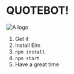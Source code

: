 # QUOTEBOT!

![A logo](https://cloud.githubusercontent.com/assets/1227109/9126257/78ffec82-3c68-11e5-8bab-e0ac3876d1a0.png)

1. Get it
2. Install Elm
3. `npm install`
4. `npm start`
5. Have a great time
